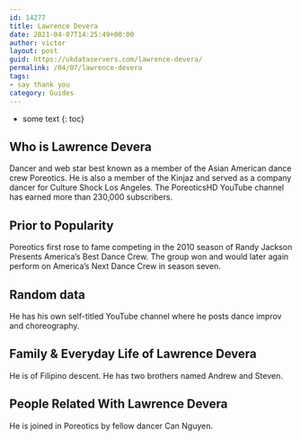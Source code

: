 ```yaml
---
id: 14277
title: Lawrence Devera
date: 2021-04-07T14:25:49+00:00
author: victor
layout: post
guid: https://ukdataservers.com/lawrence-devera/
permalink: /04/07/lawrence-devera
tags:
- say thank you
category: Guides
---
```


* some text
{: toc}


## Who is Lawrence Devera



Dancer and web star best known as a member of the Asian American dance crew Poreotics. He is also a member of the Kinjaz and served as a company dancer for Culture Shock Los Angeles. The PoreoticsHD YouTube channel has earned more than 230,000 subscribers.

                
                
                
## Prior to Popularity



Poreotics first rose to fame competing in the 2010 season of Randy Jackson Presents America&#8217;s Best Dance Crew. The group won and would later again perform on America&#8217;s Next Dance Crew in season seven.

                
                
                
## Random data



He has his own self-titled YouTube channel where he posts dance improv and choreography.

                
                
                
## Family & Everyday Life of Lawrence Devera



He is of Filipino descent. He has two brothers named Andrew and Steven.

                
                
                
## People Related With Lawrence Devera



He is joined in Poreotics by fellow dancer Can Nguyen.

                
              
            
          
          
          